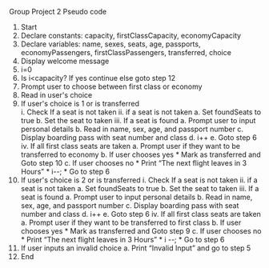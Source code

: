 Group Project 2 Pseudo code
1. Start
2. Declare constants: capacity, firstClassCapacity, economyCapacity
3. Declare variables: name, sexes, seats, age, passports, economyPassengers, firstClassPassengers, transferred, choice
4. Display welcome message
5. i=0
6. Is i<capacity? If yes continue else goto step 12
7. Prompt user to choose between first class or economy
8. Read in user's choice
9. If user's choice is 1 or is transferred  
   i. Check If a seat is not taken
   ii. if a seat is not taken
      a. Set foundSeats to true
      b. Set the seat to taken
   iii. If a seat is found
      a. Prompt user to input personal details
      b. Read in name, sex, age, and passport number
      c. Display boarding pass with seat number and class
      d. i++
      e. Goto step 6
   iv. If all first class seats are taken
      a. Prompt user if they want to be transferred to economy
      b. If user chooses yes
         *  Mark as transferred and Goto step 10 
      c. If user chooses no
         * Print “The next flight leaves in 3 Hours”
         * i--;
         * Go to step 6
10. If user's choice is 2 or is transferred
   i. Check If a seat is not taken
   ii. if a seat is not taken
      a. Set foundSeats to true
      b. Set the seat to taken
   iii. If a seat is found
      a. Prompt user to input personal details
      b. Read in name, sex, age, and passport number
      c. Display boarding pass with seat number and class
      d. i++
      e. Goto step 6
   iv. If all first class seats are taken
      a. Prompt user if they want to be transferred to first class
      b. If user chooses yes
         * Mark as transferred and Goto step 9 
      c. If user chooses no
         * Print “The next flight leaves in 3 Hours”
         * i --;
         * Go to step 6
11. If user inputs an invalid choice
   a. Print “Invalid Input” and go to step 5
12. End
